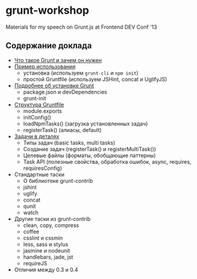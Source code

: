 grunt-workshop
==============

Materials for my speech on Grunt.js at Frontend DEV Conf '13

Содержание доклада
------------------

- [Что такое Grunt и зачем он нужен](http://github.com/ZIJ/grunt-workshop/blob/master/01_intro.md)
- [Пример использования](http://github.com/ZIJ/grunt-workshop/blob/master/02_usage-example.md)
  - установка  (используем ```grunt-cli``` и ```npm init```)
  - простой Gruntfile (используем JSHint, concat и UglifyJS)
- [Подробнее об установке Grunt](http://github.com/ZIJ/grunt-workshop/blob/master/03_installation.md)
  - package.json и devDependencies
  - grunt-init
- [Структура Gruntfile](http://github.com/ZIJ/grunt-workshop/blob/master/04_gruntfile.md)
  - module.exports
  - initConfig()
  - loadNpmTasks() (загрузка установленных задач)
  - registerTask() (алиасы, default)
- [Задачи в деталях](http://github.com/ZIJ/grunt-workshop/blob/master/05_tasks.md)
  - Типы задач (basic tasks, multi tasks)
  - Создание задач (registerTask() и registerMultiTask())
  - Целевые файлы (форматы, обобщающие паттерны)
  - Task API (полезные свойства, обработка ошибок, async, requires, requiresConfig) 
- Cтандартные таски
  - О библиотеке grunt-contrib
  - jshint
  - uglify
  - concat
  - qunit
  - watch
- Другие таски из grunt-contrib
  - clean, copy, compress
  - coffee
  - csslint и сssmin
  - less, sass и stylus
  - jasmine и nodeunit
  - handlebars, jade, jst
  - requireJS
- Отличия между 0.3 и 0.4
